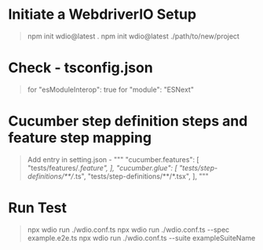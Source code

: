 # Initiate a WebdriverIO Setup
 > npm init wdio@latest .
 > npm init wdio@latest ./path/to/new/project

# Check - tsconfig.json
 > for "esModuleInterop": true
 > for "module": "ESNext"

# Cucumber step definition steps and feature step mapping
 > Add entry in setting.json - 
    """
    "cucumber.features": [
        "tests/features/*.feature",
    ],
    "cucumber.glue": [
        "tests/step-definitions/**/*.ts",
        "tests/step-definitions/**/*.tsx",
    ],
    """

# Run Test
 > npx wdio run ./wdio.conf.ts
 > npx wdio run ./wdio.conf.ts --spec example.e2e.ts
 > npx wdio run ./wdio.conf.ts --suite exampleSuiteName